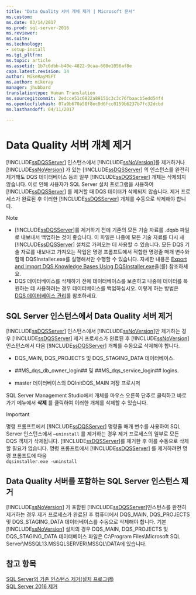 ```yaml
---
title: "Data Quality 서버 개체 제거 | Microsoft 문서"
ms.custom: 
ms.date: 03/14/2017
ms.prod: sql-server-2016
ms.reviewer: 
ms.suite: 
ms.technology:
- setup-install
ms.tgt_pltfrm: 
ms.topic: article
ms.assetid: 1b7c6dbb-b40e-4822-9caa-608e1056af8e
caps.latest.revision: 14
author: MikeRayMSFT
ms.author: mikeray
manager: jhubbard
translationtype: Human Translation
ms.sourcegitcommit: 2edcce51c6822a89151c3c3c76fbaacb5edd54f4
ms.openlocfilehash: 07a9b670a58f8ec0d6fcc0159b6237b7fc32dcbd
ms.lasthandoff: 04/11/2017

---
```

# <a name="remove-data-quality-server-objects"></a>Data Quality 서버 개체 제거
  [!INCLUDE[ssDQSServer](../../includes/ssdqsserver-md.md)] 인스턴스에서 [!INCLUDE[ssNoVersion](../../includes/ssnoversion-md.md)]를 제거하거나 [!INCLUDE[ssNoVersion](../../includes/ssnoversion-md.md)] 가 있는 [!INCLUDE[ssDQSServer](../../includes/ssdqsserver-md.md)] 의 인스턴스를 완전히 제거해도 DQS 데이터베이스 등의 일부 [!INCLUDE[ssDQSServer](../../includes/ssdqsserver-md.md)] 개체는 삭제되지 않습니다. 이로 인해 사용자가 SQL Server 설치 프로그램을 사용하여 [!INCLUDE[ssDQSServer](../../includes/ssdqsserver-md.md)] 를 제거할 때 DQS 데이터가 삭제되지 않습니다. 제거 프로세스가 완료된 후 이러한 [!INCLUDE[ssDQSServer](../../includes/ssdqsserver-md.md)] 개체를 수동으로 삭제해야 합니다.  
  
> [!NOTE]  
>  -   [!INCLUDE[ssDQSServer](../../includes/ssdqsserver-md.md)]를 제거하기 전에 기존의 모든 기술 자료를 .dqsb 파일로 내보내서 백업하는 것이 좋습니다. 이 파일은 나중에 모든 기술 자료를 다시 새 [!INCLUDE[ssDQSServer](../../includes/ssdqsserver-md.md)] 설치로 가져오는 데 사용할 수 있습니다. 모든 DQS 기술 자료를 내보내고 가져오는 작업은 명령 프롬프트에서 적합한 명령줄 매개 변수와 함께 DQSInstaller.exe를 실행해서만 수행할 수 있습니다. 자세한 내용은 [Export and Import DQS Knowledge Bases Using DQSInstaller.exe](../../data-quality-services/install-windows/export-and-import-dqs-knowledge-bases-using-dqsinstaller-exe.md)을(를) 참조하세요.  
> -   DQS 데이터베이스를 삭제하기 전에 데이터베이스를 보존하고 나중에 데이터를 복원하는 데 사용하려는 경우 데이터베이스를 백업하십시오. 이렇게 하는 방법은 [DQS 데이터베이스 관리](../../data-quality-services/manage-dqs-databases.md)를 참조하세요.  
  
## <a name="uninstall-data-quality-server-from-a-sql-server-instance"></a>SQL Server 인스턴스에서 Data Quality 서버 제거  
 [!INCLUDE[ssDQSServer](../../includes/ssdqsserver-md.md)] 인스턴스에서 [!INCLUDE[ssNoVersion](../../includes/ssnoversion-md.md)]만 제거하는 경우 [!INCLUDE[ssDQSServer](../../includes/ssdqsserver-md.md)] 제거 프로세스가 완료된 후 [!INCLUDE[ssNoVersion](../../includes/ssnoversion-md.md)] 인스턴스에서 다음 [!INCLUDE[ssDQSServer](../../includes/ssdqsserver-md.md)] 개체를 수동으로 삭제해야 합니다.  
  
-   DQS_MAIN, DQS_PROJECTS 및 DQS_STAGING_DATA 데이터베이스.  
  
-   \##MS_dqs_db_owner_login## 및 ##MS_dqs_service_login## logins.  
  
-   master 데이터베이스의 DQInitDQS_MAIN 저장 프로시저  
  
 SQL Server Management Studio에서 개체를 마우스 오른쪽 단추로 클릭하고 바로 가기 메뉴에서 **삭제** 를 클릭하여 이러한 개체를 삭제할 수 있습니다.  
  
> [!IMPORTANT]  
>  명령 프롬프트에서 [!INCLUDE[ssDQSServer](../../includes/ssdqsserver-md.md)] 명령줄 매개 변수를 사용하여 SQL Server 인스턴스에서 `–uninstall` 를 제거하는 경우 제거 프로세스의 일부로 모든 DQS 객체가 삭제됩니다. [!INCLUDE[ssDQSServer](../../includes/ssdqsserver-md.md)]를 제거한 후 이를 수동으로 삭제할 필요가 없습니다. 명령 프롬프트에서 [!INCLUDE[ssDQSServer](../../includes/ssdqsserver-md.md)] 를 제거하려면 명령 프롬프트에 다음   
> `dqsinstaller.exe -uninstall`  
  
## <a name="uninstall-sql-server-instance-containing-data-quality-server"></a>Data Quality 서버를 포함하는 SQL Server 인스턴스 제거  
 [!INCLUDE[ssNoVersion](../../includes/ssnoversion-md.md)] 가 포함된 [!INCLUDE[ssDQSServer](../../includes/ssdqsserver-md.md)]인스턴스를 완전히 제거하는 경우 제거 프로세스가 완료된 후 컴퓨터에서 DQS_MAIN, DQS_PROJECTS 및 DQS_STAGING_DATA 데이터베이스를 수동으로 삭제해야 합니다. 기본 [!INCLUDE[ssNoVersion](../../includes/ssnoversion-md.md)] 설치의 경우 DQS_MAIN, DQS_PROJECTS 및 DQS_STAGING_DATA 데이터베이스 파일은 C:\Program Files\Microsoft SQL Server\MSSQL13.MSSQLSERVER\MSSQL\DATA에 있습니다.  
  
## <a name="see-also"></a>참고 항목  
 [SQL Server의 기존 인스턴스 제거&#40;설치 프로그램&#41;](../../sql-server/install/uninstall-an-existing-instance-of-sql-server-setup.md)   
 [SQL Server 2016 제거](../../sql-server/install/uninstall-sql-server.md)  
  
  
